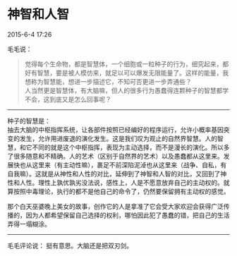# 神智和人智  

2015-6-4 17:26   

毛毛说：
> 觉得每个生命物，都是智慧体，一个细胞或一粒种子的行为，细究起来，都好有智慧，要是被人模仿来，就足以可以爆发无限能量了。这样的能量，我想称为智慧能，想进一步描述它，不知可否更进一步弄通些？  
> 人当然更是智慧体，有大脑嘛，但人的很多行为愚蠢得连颗种子的智慧都学不会，这到底又是怎么回事呢？ 

--------
种子的智慧是：  
抽去大脑的中枢指挥系统，让各部件按照已经编好的程序运行，允许小概率基因突变的发生，允许用进废退的演化发生。这是我们叹为观止的自然界智慧。人的智慧，和它不同的就是这个中枢指挥，表现为主动选择，而不是漫长的演化。所以多了很多随意和不精确。人的艺术（区别于自然界的艺术）以及愚蠢都从这里来。发展快也从这里来（有主动性嘛），裹足不前深陷泥淖也从这里来（战争、自私，有自我嘛）。这就是从神性和人性的对比，延伸到了神智和人智的对比，又回到了神性和人性。理性上孰优孰劣没法说，感性上，人是不愿意放弃自己的主动权的。就算按照中毒理论，执行的都不是他自己的命令了，仍然要保留拥有主动权的感觉。  

那个白天巫婆晚上美女的故事，创作它的人是拿准了它会受大家欢迎会获得广泛传播的，因为人都希望保留自己选择的权利，哪怕因此犯了愚蠢的错，把自己的生活弄得一塌糊涂。  

--------

毛毛评论说： 挺有意思。大脑还是把双刃剑。